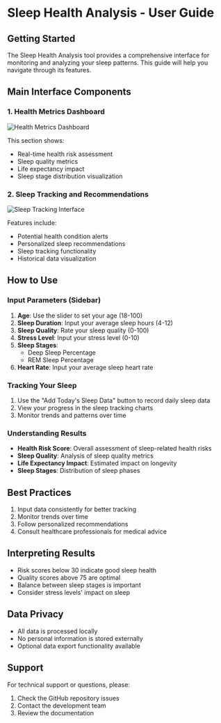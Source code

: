# Sleep Health Analysis - User Guide

## Getting Started

The Sleep Health Analysis tool provides a comprehensive interface for monitoring and analyzing your sleep patterns. This guide will help you navigate through its features.

## Main Interface Components

### 1. Health Metrics Dashboard
![Health Metrics Dashboard](screenshots/health_metrics.png)

This section shows:
- Real-time health risk assessment
- Sleep quality metrics
- Life expectancy impact
- Sleep stage distribution visualization

### 2. Sleep Tracking and Recommendations
![Sleep Tracking Interface](screenshots/sleep_tracking.png)

Features include:
- Potential health condition alerts
- Personalized sleep recommendations
- Sleep tracking functionality
- Historical data visualization

## How to Use

### Input Parameters (Sidebar)
1. **Age**: Use the slider to set your age (18-100)
2. **Sleep Duration**: Input your average sleep hours (4-12)
3. **Sleep Quality**: Rate your sleep quality (0-100)
4. **Stress Level**: Input your stress level (0-10)
5. **Sleep Stages**: 
   - Deep Sleep Percentage
   - REM Sleep Percentage
6. **Heart Rate**: Input your average sleep heart rate

### Tracking Your Sleep
1. Use the "Add Today's Sleep Data" button to record daily sleep data
2. View your progress in the sleep tracking charts
3. Monitor trends and patterns over time

### Understanding Results
- **Health Risk Score**: Overall assessment of sleep-related health risks
- **Sleep Quality**: Analysis of sleep quality metrics
- **Life Expectancy Impact**: Estimated impact on longevity
- **Sleep Stages**: Distribution of sleep phases

## Best Practices
1. Input data consistently for better tracking
2. Monitor trends over time
3. Follow personalized recommendations
4. Consult healthcare professionals for medical advice

## Interpreting Results
- Risk scores below 30 indicate good sleep health
- Quality scores above 75 are optimal
- Balance between sleep stages is important
- Consider stress levels' impact on sleep

## Data Privacy
- All data is processed locally
- No personal information is stored externally
- Optional data export functionality available

## Support
For technical support or questions, please:
1. Check the GitHub repository issues
2. Contact the development team
3. Review the documentation
